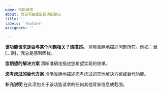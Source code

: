 ```yaml
---
name: 功能请求
about: 为该项目提出新功能建议
title: ''
labels: 'feature'
assignees: ''

---
```


**该功能请求是否与某个问题相关？请描述。**
清晰准确地描述问题所在。例如：当[...]时，我总是感到困扰。

**您期望的解决方案**
清晰准确地描述您希望实现的效果。

**您考虑过的替代方案**
清晰准确地描述您考虑过的其他解决方案或替代功能。

**补充说明**
在此添加关于该功能请求的任何其他背景信息或截图。
